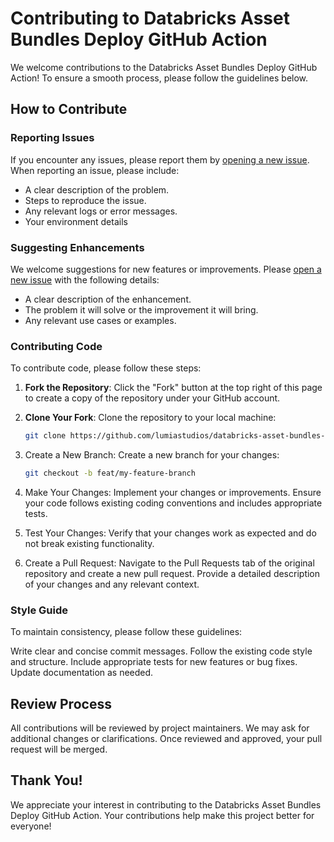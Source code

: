 # Contributing to Databricks Asset Bundles Deploy GitHub Action

We welcome contributions to the Databricks Asset Bundles Deploy GitHub Action! To ensure a smooth process, please follow the guidelines below.

## How to Contribute

### Reporting Issues

If you encounter any issues, please report them by [opening a new issue](https://github.com/lumiastudios/databricks-asset-bundles-deploy/issues). When reporting an issue, please include:

- A clear description of the problem.
- Steps to reproduce the issue.
- Any relevant logs or error messages.
- Your environment details

### Suggesting Enhancements

We welcome suggestions for new features or improvements. Please [open a new issue](https://github.com/lumiastudios/databricks-asset-bundles-deploy/issues) with the following details:

- A clear description of the enhancement.
- The problem it will solve or the improvement it will bring.
- Any relevant use cases or examples.

### Contributing Code

To contribute code, please follow these steps:

1. **Fork the Repository**: Click the "Fork" button at the top right of this page to create a copy of the repository under your GitHub account.

2. **Clone Your Fork**: Clone the repository to your local machine:
   ```bash
   git clone https://github.com/lumiastudios/databricks-asset-bundles-deploy
   ```
3. Create a New Branch: Create a new branch for your changes:
   ```bash
   git checkout -b feat/my-feature-branch
   ```
4. Make Your Changes: Implement your changes or improvements. Ensure your code follows existing coding conventions and includes appropriate tests.
5. Test Your Changes: Verify that your changes work as expected and do not break existing functionality.
6. Create a Pull Request: Navigate to the Pull Requests tab of the original repository and create a new pull request. Provide a detailed description of your changes and any relevant context.

### Style Guide

To maintain consistency, please follow these guidelines:

Write clear and concise commit messages.
Follow the existing code style and structure.
Include appropriate tests for new features or bug fixes.
Update documentation as needed.

## Review Process

All contributions will be reviewed by project maintainers. We may ask for additional changes or clarifications. Once reviewed and approved, your pull request will be merged.

## Thank You!

We appreciate your interest in contributing to the Databricks Asset Bundles Deploy GitHub Action. Your contributions help make this project better for everyone!